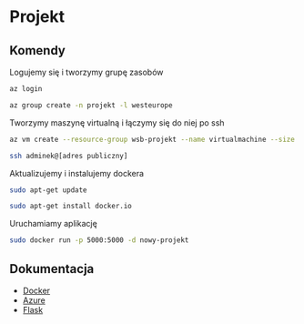 # Projekt


## Komendy

Logujemy się i tworzymy grupę zasobów
```bash
az login 
```
```bash
az group create -n projekt -l westeurope
```

Tworzymy maszynę virtualną i łączymy się do niej po ssh
```bash
az vm create --resource-group wsb-projekt --name virtualmachine --size "Standard_B1ls" --image "Canonical:0001-com-ubuntu-server-focal:20_04-lts-gen2:latest" --public-ip-sku Standard --admin-username adminek
```
```bash
ssh adminek@[adres publiczny]
```

Aktualizujemy i instalujemy dockera
```bash
sudo apt-get update
```
```bash
sudo apt-get install docker.io
```

Uruchamiamy aplikację
```bash
sudo docker run -p 5000:5000 -d nowy-projekt
```

## Dokumentacja
 - [Docker](https://docs.docker.com/) 
 - [Azure](https://portal.azure.com/)
 - [Flask](https://flask.palletsprojects.com/en/2.0.x/)
